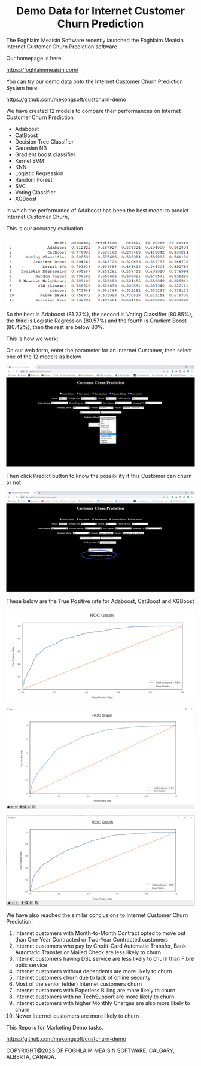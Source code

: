 # <div align="center">Demo Data for Internet Customer Churn Prediction</div>

The Foghlaim Meaisin Software recently launched the Foghlaim Meaisin Internet Customer Churn Prediction software

Our homepage is here

https://foghlaimmeaisin.com/

You can try our demo data onto the Internet Customer Churn Prediction System here

https://github.com/mekongsoft/custchurn-demo

We have created 12 models to compare their performances on Internet Customer Churn Prediction

* Adaboost
* CatBoost
* Decision Tree Classifier
* Gaussian NB
* Gradient boost classifier
* Kernel SVM
* KNN
* Logistic Regression
* Random Forest
* SVC
* Voting Classifier
* XGBoost

in which the performance of Adaboost has been the best model to predict Internet Customer Churn,

This is our accuracy evaluation

![Marketing](./marketing/ModelAccuracies.png)

So the best is Adaboost (81.23%), the second is Voting Classifier (80.85%), the third is Logistic Regression (80.57%) and the fourth is Gradient Boost (80.42%), then the rest are below 80%.

This is how we work:

On our web form, enter the parameter for an Internet Customer, then select one of the 12 models as below

![Marketing](./marketing/BackendAPI_Form.png)

Then click Predict button to know the possibility if this Customer can churn or not

![Marketing](./marketing/BackendAPI_Predict.png)

These below are the True Positive rate for Adaboost, CatBoost and XGBoost

![Marketing](./marketing/AdaboostTruePositive.png)

![Marketing](./marketing/CatBoostTruePositive.png)

![Marketing](./marketing/XGBoostTruePositive.png)

We have also reached the similar conclusions to Internet Customer Churn Prediction:

1. Internet customers with Month-to-Month Contract opted to move out than One-Year Contracted or Two-Year Contracted customers
2. Internet customers who pay by Credit-Card Automatic Transfer, Bank Automatic Transfer or Mailed Check are less likely to churn
3. Internet customers having DSL service are less likely to churn than Fibre optic service
4. Internet customers without dependents are more likely to churn
5. Internet customers churn due to lack of online security
6. Most of the senior (elder) Internet customers churn
7. Internet customers with Paperless Billing are more likely to churn
8. Internet customers with no TechSupport are more likely to churn
9. Internet customers with higher Monthly Charges are also more likely to churn
10. Newer Internet customers are more likely to churn

This Repo is for Marketing Demo tasks.

https://github.com/mekongsoft/custchurn-demo

COPYRIGHT@2023 OF FOGHLAIM MEAISIN SOFTWARE, CALGARY, ALBERTA, CANADA.